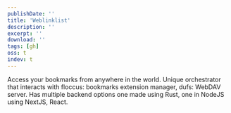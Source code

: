 ```yaml
---
publishDate: ''
title: 'Weblinklist'
description: ''
excerpt: ''
download: ''
tags: [gh]
oss: t
indev: t
---
```


Access your bookmarks from anywhere in the world. Unique orchestrator that interacts with floccus: bookmarks extension manager, dufs: WebDAV server. Has multiple backend options one made using Rust, one in NodeJS using NextJS, React.